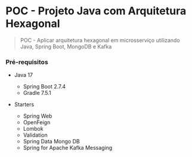 # POC - Projeto Java com Arquitetura Hexagonal
>  POC - Aplicar arquitetura hexagonal em microsserviço utilizando Java, Spring Boot, MongoDB e Kafka

<!-- This content will not appear in the rendered Markdown -->

### Pré-requisitos

- Java 17
    - Spring Boot 2.7.4
    - Gradle 7.5.1
  
- Starters
    - Spring Web
    - OpenFeign
    - Lombok
    - Validation
    - Spring Data Mongo DB
    - Spring for Apache Kafka Messaging